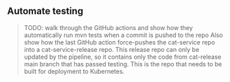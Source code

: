 ## Automate testing

> TODO: walk through the GitHub actions and show how they automatically run mvn tests when a commit is pushed to the repo
> Also show how the last GitHub action force-pushes the cat-service repo into a cat-service-release repo.
> This release repo can only be updated by the pipeline, so it contains only the code from cat-release main branch that has passed testing.
> This is the repo that needs to be built for deployment to Kubernetes.